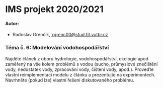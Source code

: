 # IMS projekt 2020/2021

#### Autor:
* Radoslav Grenčík, <xgrenc00@stud.fit.vutbr.cz>

### Téma č. 6: Modelování vodohospodářství
Najděte článek z oboru hydrologie, vodohospodářství, ekologie apod zaměřený na vše kolem problémů s vodou (sucho, průmyslové znečištění vody, nedostatek vody, zpracování vody, čištení vody, apod.). Proveďte vlastní reimplementaci modelu z článku a prezentujte na experimentech. Navrhněte (pokud lze) vlastní řešení diskutovaného problému.
